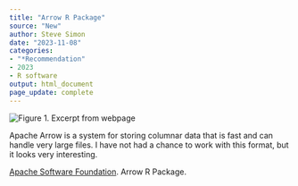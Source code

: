 ```yaml
---
title: "Arrow R Package"
source: "New"
author: Steve Simon
date: "2023-11-08"
categories:
- "*Recommendation"
- 2023
- R software
output: html_document
page_update: complete
---
```


![Figure 1. Excerpt from webpage](http://www.pmean.com/new-images/23/apache-arrow-01.png)

<div class="notes">

Apache Arrow is a system for storing columnar data that is fast and can handle very large files. I have not had a chance to work with this format, but it looks very interesting.

[Apache Software Foundation][apa1]. Arrow R Package.

[apa1]: https://arrow.apache.org/docs/r/

</div>
